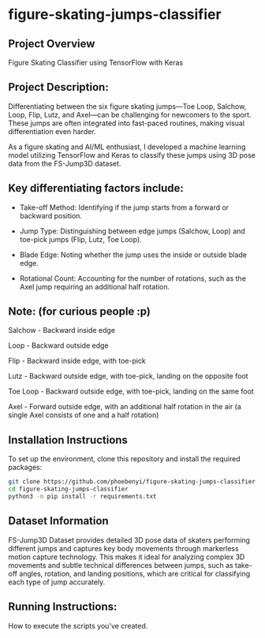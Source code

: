 # figure-skating-jumps-classifier

## Project Overview
Figure Skating Classifier using TensorFlow with Keras 

## Project Description:

Differentiating between the six figure skating jumps—Toe Loop, Salchow, Loop, Flip, Lutz, and Axel—can be challenging for newcomers to the sport. These jumps are often integrated into fast-paced routines, making visual differentiation even harder.

As a figure skating and AI/ML enthusiast, I developed a machine learning model utilizing TensorFlow and Keras to classify these jumps using 3D pose data from the FS-Jump3D dataset.


## Key differentiating factors include:

- Take-off Method: Identifying if the jump starts from a forward or backward position.

- Jump Type: Distinguishing between edge jumps (Salchow, Loop) and toe-pick jumps (Flip, Lutz, Toe Loop).

- Blade Edge: Noting whether the jump uses the inside or outside blade edge.

- Rotational Count: Accounting for the number of rotations, such as the Axel jump requiring an additional half rotation.


## Note: (for curious people :p)

Salchow     -  Backward inside edge

Loop        -  Backward outside edge

Flip        -  Backward inside edge, with toe-pick

Lutz        -  Backward outside edge, with toe-pick, landing on the opposite foot

Toe Loop    -  Backward outside edge, with toe-pick, landing on the same foot

Axel        -  Forward outside edge, with an additional half rotation in the air (a single Axel consists of one and a half rotation)


## Installation Instructions
To set up the environment, clone this repository and install the required packages:

```bash
git clone https://github.com/phoebenyi/figure-skating-jumps-classifier.git
cd figure-skating-jumps-classifier
python3 -m pip install -r requirements.txt
```

## Dataset Information
FS-Jump3D Dataset provides detailed 3D pose data of skaters performing different jumps and captures key body movements through markerless motion capture technology. This makes it ideal for analyzing complex 3D movements and subtle technical differences between jumps, such as take-off angles, rotation, and landing positions, which are critical for classifying each type of jump accurately.


## Running Instructions:
How to execute the scripts you’ve created.
